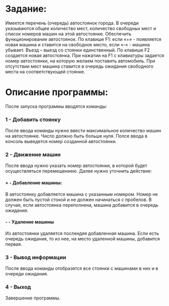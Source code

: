 Задание:
========

Имеется перечень (очередь) автостоянок города. В очереди 
указываются общее количество мест, количество свободных мест и список
номеров машин на этой автостоянке. Обеспечить функционирование
автостоянок. По клавише F1: если «+» - появляется новая машина и ставится
на свободное место, если «-« - машина убывает. Въезд – выезд со стоянки
единственный. По клавише F2 создается новая автостоянка. При нажатии на
F1 с клавиатуры задается номер автостоянки, на которую желаем поставить
автомобиль. При отсутствии мест машина ставится в очередь ожидания
свободного места на соответствующей стоянке.

Описание программы:
===================

После запуска программы вводятся команды:

### 1 - Добавить стоянку
После ввода команды нужно ввести максимальное количество машин на автостоянке. Число должно быть больше нуля.
Полсе ввода в консоль выведется номер созданной автостоянки.

### 2 - Движение машин
После ввода нужно указать номер автостоянки, в которой будет осуществляться перемещениею. Далее нужно уточнить действие:
#### + - Добавление машины:
В автостоянку добавляется машина с указанным номером. Номер не должен быть пустой стокой и не должен начинаться с пробелов. В случае, если автостоянка переполнена, машина добавится в очередь ожидания.
#### - - Удаление машины
Из автостоянки удаляется послендяя добавленная машина. Если есть очередь ожидания, то из нее, на место удаленной машины, добавится первая.

### 3 - Вывод информации
После ввода команды отобразятся все стоянки с машинами в них и в очереди ожидания.

### 4 - Выход
Завершение программы.
